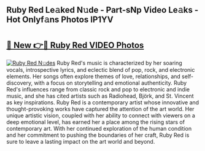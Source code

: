 ## Ruby Red Le𝚊ked N𝚞de - Part-sNp Video Le𝚊ks - Hot Onlyf𝚊ns Photos lP1YV

# <h2><a href="http://ac35169.deff.icu/?id=Ruby+Red">🔗 New 👉🔴 Ruby Red VIDEO Photos</a></h2>

[![Ruby Red N𝚞des](https://i.imgur.com/rIISA9y.gif)](http://ac35169.deff.icu/?id=Ruby+Red)
Ruby Red's music is characterized by her soaring vocals, introspective lyrics, and eclectic blend of pop, rock, and electronic elements. Her songs often explore themes of love, relationships, and self-discovery, with a focus on storytelling and emotional authenticity. Ruby Red's influences range from classic rock and pop to electronic and indie music, and she has cited artists such as Radiohead, Björk, and St. Vincent as key inspirations. Ruby Red is a contemporary artist whose innovative and thought-provoking works have captured the attention of the art world. Her unique artistic vision, coupled with her ability to connect with viewers on a deep emotional level, has earned her a place among the rising stars of contemporary art. With her continued exploration of the human condition and her commitment to pushing the boundaries of her craft, Ruby Red is sure to leave a lasting impact on the art world and beyond.
